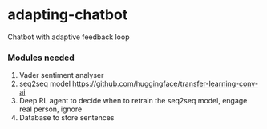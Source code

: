 # adapting-chatbot
Chatbot with adaptive feedback loop

### Modules needed
1. Vader sentiment analyser
2. seq2seq model https://github.com/huggingface/transfer-learning-conv-ai
3. Deep RL agent to decide when to retrain the seq2seq model, engage real person, ignore
4. Database to store sentences

